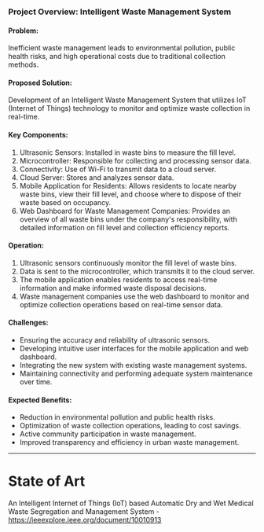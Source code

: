 ### Project Overview: Intelligent Waste Management System

#### Problem:

Inefficient waste management leads to environmental pollution, public health risks, and high operational costs due to traditional collection methods.

#### Proposed Solution:

Development of an Intelligent Waste Management System that utilizes IoT (Internet of Things) technology to monitor and optimize waste collection in real-time.

#### Key Components:

1.  Ultrasonic Sensors: Installed in waste bins to measure the fill level.
2.  Microcontroller: Responsible for collecting and processing sensor data.
3.  Connectivity: Use of Wi-Fi to transmit data to a cloud server.
4.  Cloud Server: Stores and analyzes sensor data.
5.  Mobile Application for Residents: Allows residents to locate nearby waste bins, view their fill level, and choose where to dispose of their waste based on occupancy.
6.  Web Dashboard for Waste Management Companies: Provides an overview of all waste bins under the company's responsibility, with detailed information on fill level and collection efficiency reports.

#### Operation:

1.  Ultrasonic sensors continuously monitor the fill level of waste bins.
2.  Data is sent to the microcontroller, which transmits it to the cloud server.
3.  The mobile application enables residents to access real-time information and make informed waste disposal decisions.
4.  Waste management companies use the web dashboard to monitor and optimize collection operations based on real-time sensor data.

#### Challenges:

-   Ensuring the accuracy and reliability of ultrasonic sensors.
-   Developing intuitive user interfaces for the mobile application and web dashboard.
-   Integrating the new system with existing waste management systems.
-   Maintaining connectivity and performing adequate system maintenance over time.

#### Expected Benefits:

-   Reduction in environmental pollution and public health risks.
-   Optimization of waste collection operations, leading to cost savings.
-   Active community participation in waste management.
-   Improved transparency and efficiency in urban waste management.

----------------------------------------------------------------------------------------------

# State of Art 
An Intelligent Internet of Things (IoT) based Automatic Dry and Wet Medical Waste Segregation and Management System - https://ieeexplore.ieee.org/document/10010913

